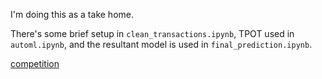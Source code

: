 I'm doing this as a take home.

There's some brief setup in `clean_transactions.ipynb`, TPOT used in `automl.ipynb`, and the resultant model is used in `final_prediction.ipynb`.

[competition](https://www.kaggle.com/c/ieee-fraud-detection/overview)
